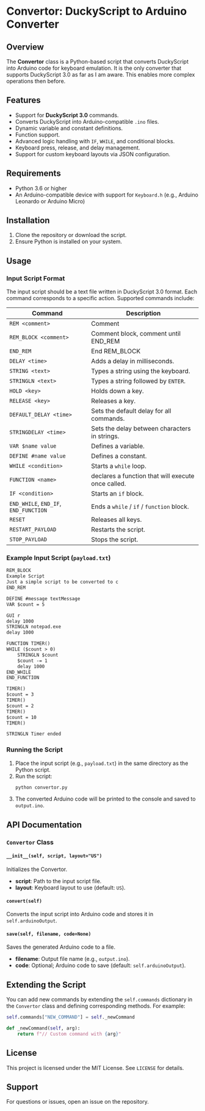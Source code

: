 # Convertor: DuckyScript to Arduino Converter

## Overview
The **Convertor** class is a Python-based script that converts DuckyScript into Arduino code for keyboard emulation. It is the only converter that supports DuckyScript 3.0 as far as I am aware. This enables more complex operations then before.

## Features
- Support for **DuckyScript 3.0** commands.
- Converts DuckyScript into Arduino-compatible `.ino` files.
- Dynamic variable and constant definitions.
- Function support.
- Advanced logic handling with `IF`, `WHILE`, and conditional blocks.
- Keyboard press, release, and delay management.
- Support for custom keyboard layouts via JSON configuration.

## Requirements
- Python 3.6 or higher
- An Arduino-compatible device with support for `Keyboard.h` (e.g., Arduino Leonardo or Arduino Micro)

## Installation
1. Clone the repository or download the script.
2. Ensure Python is installed on your system.

## Usage
### Input Script Format
The input script should be a text file written in DuckyScript 3.0 format. Each command corresponds to a specific action. Supported commands include:

| Command                | Description                                         |
|------------------------|-----------------------------------------------------|
| `REM <comment>`        | Comment                                             |
| `REM_BLOCK <comment>`  | Comment block, comment until END_REM                |
| `END_REM`              | End REM_BLOCK                                       |
| `DELAY <time>`         | Adds a delay in milliseconds.                       |
| `STRING <text>`        | Types a string using the keyboard.                  |
| `STRINGLN <text>`      | Types a string followed by `ENTER`.                 |
| `HOLD <key>`           | Holds down a key.                                   |
| `RELEASE <key>`        | Releases a key.                                     |
| `DEFAULT_DELAY <time>` | Sets the default delay for all commands.            |
| `STRINGDELAY <time>`   | Sets the delay between characters in strings.       |
| `VAR $name value`      | Defines a variable.                                 |
| `DEFINE #name value`   | Defines a constant.                                 |
| `WHILE <condition>`    | Starts a `while` loop.                              |
| `FUNCTION <name>`      | declares a function that will execute once called.  |
| `IF <condition>`       | Starts an `if` block.                               |
| `END_WHILE`, `END_IF`, `END_FUNCTION`  | Ends a `while` / `if` / `function` block.  |
| `RESET`                | Releases all keys.                                  |
| `RESTART_PAYLOAD`      | Restarts the script.                                |
| `STOP_PAYLOAD`         | Stops the script.                                   |

### Example Input Script (`payload.txt`)
```txt
REM_BLOCK
Example Script
Just a simple script to be converted to c
END_REM

DEFINE #message textMessage
VAR $count = 5

GUI r
delay 1000
STRINGLN notepad.exe
delay 1000

FUNCTION TIMER()
WHILE ($count > 0)
    STRINGLN $count
    $count -= 1
    delay 1000
END_WHILE
END_FUNCTION

TIMER()
$count = 3
TIMER()
$count = 2
TIMER()
$count = 10
TIMER()

STRINGLN Timer ended
```

### Running the Script
1. Place the input script (e.g., `payload.txt`) in the same directory as the Python script.
2. Run the script:
   ```bash
   python convertor.py
   ```
3. The converted Arduino code will be printed to the console and saved to `output.ino`.

## API Documentation
### `Convertor` Class
#### `__init__(self, script, layout="US")`
Initializes the Convertor.
- **script**: Path to the input script file.
- **layout**: Keyboard layout to use (default: `US`).

#### `convert(self)`
Converts the input script into Arduino code and stores it in `self.arduinoOutput`.

#### `save(self, filename, code=None)`
Saves the generated Arduino code to a file.
- **filename**: Output file name (e.g., `output.ino`).
- **code**: Optional; Arduino code to save (default: `self.arduinoOutput`).

## Extending the Script
You can add new commands by extending the `self.commands` dictionary in the `Convertor` class and defining corresponding methods. For example:
```python
self.commands["NEW_COMMAND"] = self._newCommand

def _newCommand(self, arg):
    return f"// Custom command with {arg}"
```

## License
This project is licensed under the MIT License. See `LICENSE` for details.

## Support
For questions or issues, open an issue on the repository.